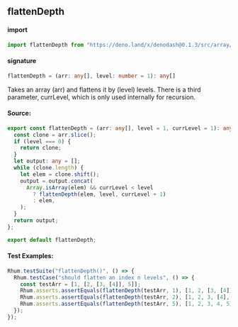 ## flattenDepth

#### import

```typescript
import flattenDepth from "https://deno.land/x/denodash@0.1.3/src/array/flattenDepth.ts";
```

#### signature

```typescript
flattenDepth = (arr: any[], level: number = 1): any[]
```

Takes an array (arr) and flattens it by (level) levels. There is a third
parameter, currLevel, which is only used internally for recursion.

#### Source:

```typescript
export const flattenDepth = (arr: any[], level = 1, currLevel = 1): any[] => {
  const clone = arr.slice();
  if (level === 0) {
    return clone;
  }
  let output: any = [];
  while (clone.length) {
    let elem = clone.shift();
    output = output.concat(
      Array.isArray(elem) && currLevel < level
        ? flattenDepth(elem, level, currLevel + 1)
        : elem,
    );
  }
  return output;
};

export default flattenDepth;
```

#### Test Examples:

```typescript
Rhum.testSuite("flattenDepth()", () => {
  Rhum.testCase("should flatten an index n levels", () => {
    const testArr = [1, [2, [3, [4]], 5]];
    Rhum.asserts.assertEquals(flattenDepth(testArr, 1), [1, 2, [3, [4]], 5]);
    Rhum.asserts.assertEquals(flattenDepth(testArr, 2), [1, 2, 3, [4], 5]);
    Rhum.asserts.assertEquals(flattenDepth(testArr, 5), [1, 2, 3, 4, 5]);
  });
});
```
